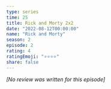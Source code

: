 ```yaml
---
type: series
time: 25
title: Rick and Morty 2x2
date: "2022-08-12T00:00:00"
name: "Rick and Morty"
season: 2
episode: 2
rating: 4
ratingEmoji: "⭐️⭐️⭐️⭐️"
share: false
---
```


_[No review was written for this episode]_
